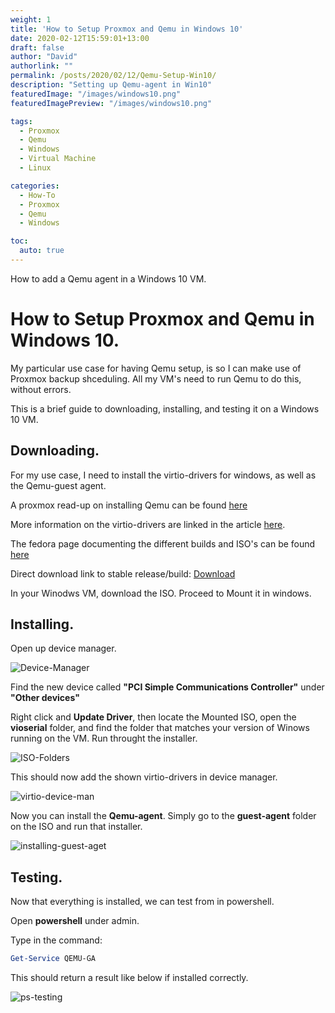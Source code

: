 ```yaml
---
weight: 1
title: 'How to Setup Proxmox and Qemu in Windows 10'
date: 2020-02-12T15:59:01+13:00
draft: false
author: "David"
authorlink: ""
permalink: /posts/2020/02/12/Qemu-Setup-Win10/
description: "Setting up Qemu-agent in Win10"
featuredImage: "/images/windows10.png"
featuredImagePreview: "/images/windows10.png"

tags:
  - Proxmox
  - Qemu
  - Windows
  - Virtual Machine
  - Linux

categories:
  - How-To
  - Proxmox
  - Qemu
  - Windows

toc:
  auto: true
---
```


How to add a Qemu agent in a Windows 10 VM.
<!--more-->


# How to Setup Proxmox and Qemu in Windows 10.

My particular use case for having Qemu setup, is so I can make use of Proxmox backup shceduling.
All my VM's need to run Qemu to do this, without errors.

This is a brief guide to downloading, installing, and testing it on a Windows 10 VM.

## Downloading.

For my use case, I need to install the virtio-drivers for windows, as well as the Qemu-guest agent.

A proxmox read-up on installing Qemu can be found [here](https://pve.proxmox.com/wiki/Qemu-guest-agent)

More information on the virtio-drivers are linked in the article [here](https://pve.proxmox.com/wiki/Windows_VirtIO_Drivers).

The fedora page documenting the different builds and ISO's can be found [here](https://docs.fedoraproject.org/en-US/quick-docs/creating-windows-virtual-machines-using-virtio-drivers/index.html)

Direct download link to stable release/build:
[Download](https://fedorapeople.org/groups/virt/virtio-win/direct-downloads/stable-virtio/virtio-win.iso)

In your Winodws VM, download the ISO.
Proceed to Mount it in windows.

## Installing.

Open up device manager. 

![Device-Manager](/images/Screen-vioserial-device-manager.png)

Find the new device called **"PCI Simple Communications Controller"** under **"Other devices"**

Right click and **Update Driver**, then locate the Mounted ISO, open the **vioserial** folder, and find the folder that matches your version of Winows running on the VM. Run throught the installer.

![ISO-Folders](/images/Screen-vioserial-driver.png)

This should now add the shown virtio-drivers in device manager.

![virtio-device-man](/images/Virtio-drivers_devicem_installed.png)

Now you can install the **Qemu-agent**. Simply go to the **guest-agent** folder on the ISO and run that installer.

![installing-guest-aget](/images/installing-guest-agnet.png)

## Testing.

Now that everything is installed, we can test from in powershell.

Open **powershell** under admin.

Type in the command:

``` powershell
Get-Service QEMU-GA
```

This should return a result like below if installed correctly.

![ps-testing](/images/Qemu-Agent_windows_test.png)